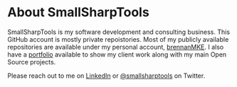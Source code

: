About SmallSharpTools
=====================

SmallSharpTools is my software development and consulting business. 
This GitHub account is mostly private repoistories. Most of my
publicly available repositories are available under my personal account, [brennanMKE](https://github.com/brennanMKE).
I also have a [portfolio](http://brennanmke.github.com/Portfolio/) available 
to show my client work along with my main Open Source projects.

Please reach out to me on [LinkedIn](http://www.linkedin.com/in/smallsharptools) or
[@smallsharptools](https://twitter.com/smallsharptools) on Twitter.
